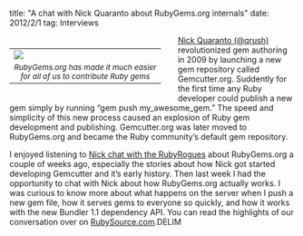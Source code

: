 title: "A chat with Nick Quaranto about RubyGems.org internals"
date: 2012/2/1
tag: Interviews

<div style="float: left; padding: 7px 30px 10px 0px">
<table cellpadding="0" cellspacing="0" border="0">
  <tr><td><img src="https://patshaughnessy.net/assets/2012/2/1/rubygems.png"></td></tr>
  <tr><td align="center"><small><i>RubyGems.org has made it much easier<br/>for all of us to contribute Ruby gems</i></small></td></tr>
</table>
</div>

[Nick Quaranto (@qrush)](http://twitter.com/qrush) revolutionized gem authoring in 2009 by launching a new gem repository called Gemcutter.org. Suddently for the first time any Ruby developer could publish a new gem simply by running “gem push my_awesome_gem.” The speed and simplicity of this new process caused an explosion of Ruby gem development and publishing. Gemcutter.org was later moved to RubyGems.org and became the Ruby community’s default gem repository.

I enjoyed listening to [Nick chat with the RubyRogues](http://rubyrogues.com/036-rr-rubygems/) about RubyGems.org a couple of weeks ago, especially the stories about how Nick got started developing Gemcutter and it’s early history. Then last week I had the opportunity to chat with Nick about how RubyGems.org actually works. I was curious to know more about what happens on the server when I push a new gem file, how it serves gems to everyone so quickly, and how it works with the new Bundler 1.1 dependency API. You can read the highlights of our conversation over on [RubySource.com](http://rubysource.com/a-chat-with-nick-quaranto-about-rubygems-org-internals/).DELIM
